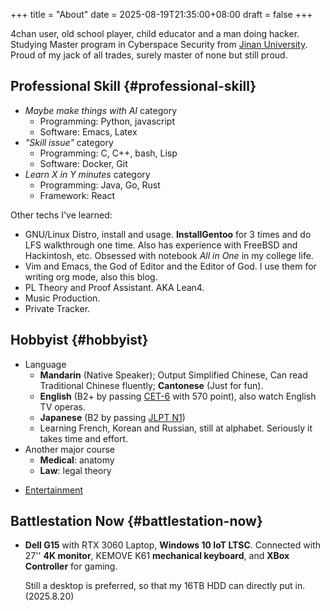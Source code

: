 +++
title = "About"
date = 2025-08-19T21:35:00+08:00
draft = false
+++

4chan user, old school player, child educator and a man doing hacker.
Studying Master program in Cyberspace Security from [Jinan University](https://en.wikipedia.org/wiki/Jinan_University).
Proud of my jack of all trades, surely master of none but still proud.


## Professional Skill {#professional-skill}

-   _Maybe make things with AI_ category
    -   Programming: Python, javascript
    -   Software: Emacs, Latex
-   _"Skill issue"_ category
    -   Programming: C, C++, bash, Lisp
    -   Software: Docker, Git
-   _Learn X in Y minutes_ category
    -   Programming: Java, Go, Rust
    -   Framework: React

Other techs I've learned:

-   GNU/Linux Distro, install and usage.
    **InstallGentoo** for 3 times and do LFS walkthrough one time.
    Also has experience with FreeBSD and Hackintosh, etc.
    Obsessed with notebook _All in One_ in my college life.
-   Vim and Emacs, the God of Editor and the Editor of God.
    I use them for writing org mode, also this blog.
-   PL Theory and Proof Assistant. AKA Lean4.
-   Music Production.
-   Private Tracker.


## Hobbyist {#hobbyist}

-   Language
    -   **Mandarin** (Native Speaker);
        Output Simplified Chinese, Can read Traditional Chinese fluently;
        **Cantonese** (Just for fun).
    -   **English** (B2+ by passing [CET-6](https://en.wikipedia.org/wiki/College_English_Test) with 570 point), also watch English TV operas.
    -   **Japanese** (B2 by passing [JLPT N1](https://en.wikipedia.org/wiki/Japanese-Language_Proficiency_Test))
    -   Learning French, Korean and Russian, still at alphabet. Seriously it takes time and effort.
-   Another major course
    -   **Medical**: anatomy
    -   **Law**: legal theory

<!--listend-->

-   [Entertainment]()


## Battlestation Now {#battlestation-now}

-   **Dell G15** with RTX 3060 Laptop, **Windows 10 IoT LTSC**.
    Connected with 27'' **4K monitor**, KEMOVE K61 **mechanical keyboard**,
    and **XBox Controller** for gaming.

    Still a desktop is preferred, so that my 16TB HDD can directly put in.
    (2025.8.20)
